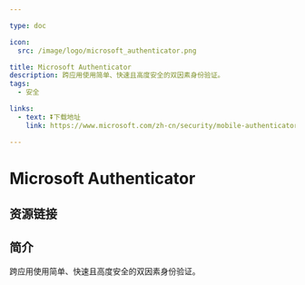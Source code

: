 ```yaml
---

type: doc

icon:
  src: /image/logo/microsoft_authenticator.png

title: Microsoft Authenticator
description: 跨应用使用简单、快速且高度安全的双因素身份验证。
tags:
  - 安全

links:
  - text: ⏬下载地址
    link: https://www.microsoft.com/zh-cn/security/mobile-authenticator-app

---
```


<ShowLogo />

# Microsoft Authenticator

<ShowTags />

<ShowBreadcrumb />

## 资源链接

<ShowLinks />

## 简介

跨应用使用简单、快速且高度安全的双因素身份验证。
